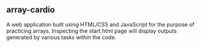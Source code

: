 ## array-cardio ##

A web application built using HTML/CSS and JavaScript for the purpose of practicing arrays. Inspecting the start.html page will display outputs generated by various tasks within the code.